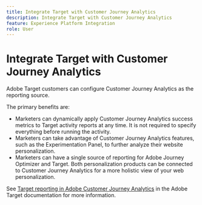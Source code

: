 ```yaml
---
title: Integrate Target with Customer Journey Analytics
description: Integrate Target with Customer Journey Analytics
feature: Experience Platform Integration
role: User
---
```

# Integrate Target with Customer Journey Analytics

Adobe Target customers can configure Customer Journey Analytics as the reporting source. 

The primary benefits are:

* Marketers can dynamically apply Customer Journey Analytics success metrics to Target activity reports at any time. It is not required to specify everything before running the activity.
* Marketers can take advantage of Customer Journey Analytics features, such as the Experimentation Panel, to further analyze their website personalization.
* Marketers can have a single source of reporting for Adobe Journey Optimizer and Target. Both personalization products can be connected to Customer Journey Analytics for a more holistic view of your web personalization.

See [Target reporting in Adobe Customer Journey Analytics](https://experienceleague.adobe.com/en/docs/target/using/integrate/cja/target-reporting-in-cja) in the Adobe Target documentation for more information.

